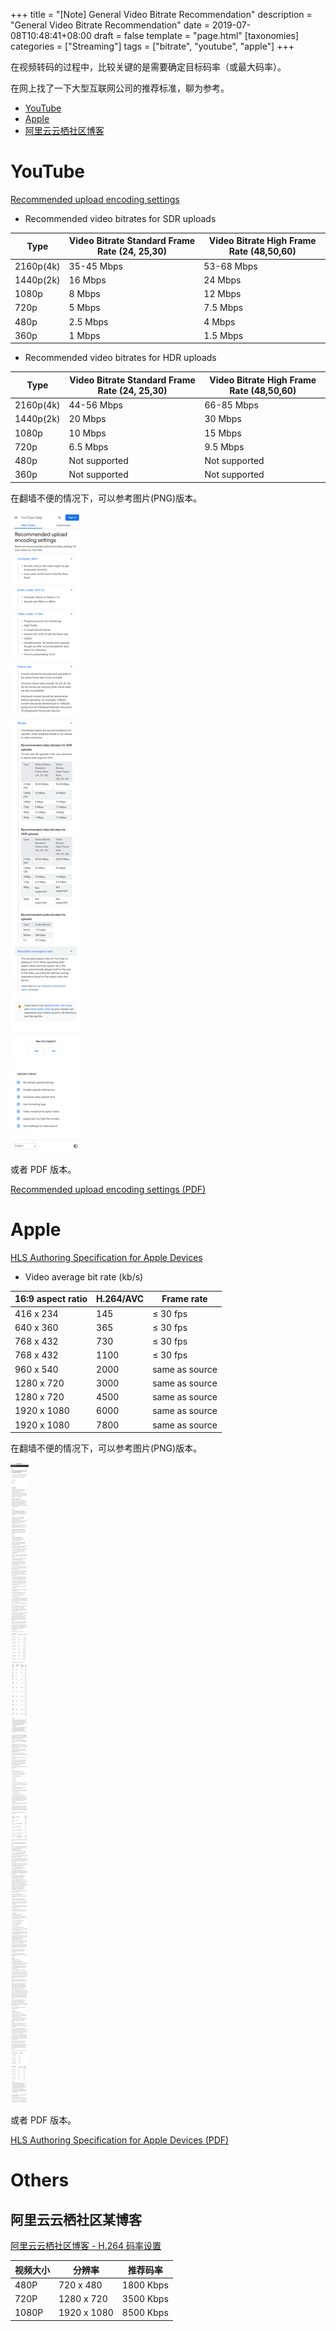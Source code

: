 +++
title = "[Note] General Video Bitrate Recommendation"
description = "General Video Bitrate Recommendation"
date = 2019-07-08T10:48:41+08:00
draft = false
template = "page.html"
[taxonomies]
categories =  ["Streaming"]
tags = ["bitrate", "youtube", "apple"]
+++

在视频转码的过程中，比较关键的是需要确定目标码率（或最大码率）。

在网上找了一下大型互联网公司的推荐标准，聊为参考。

- [YouTube](#youtube)
- [Apple](#apple)
- [阿里云云栖社区博客](#a-li-yun-yun-qi-she-qu-mou-bo-ke)

<!-- more -->

# YouTube

[Recommended upload encoding settings](https://support.google.com/youtube/answer/1722171?hl=en)

- Recommended video bitrates for SDR uploads

| Type      | Video Bitrate Standard Frame Rate (24, 25,30) | Video Bitrate High Frame Rate (48,50,60) |
|-----------|-----------------------------------------------|------------------------------------------|
| 2160p(4k) | 35-45 Mbps                                    | 53-68 Mbps                               |
| 1440p(2k) | 16 Mbps                                       | 24 Mbps                                  |
| 1080p     | 8 Mbps                                        | 12 Mbps                                  |
| 720p      | 5 Mbps                                        | 7.5 Mbps                                 |
| 480p      | 2.5 Mbps                                      | 4 Mbps                                   |
| 360p      | 1 Mbps                                        | 1.5 Mbps                                 |

- Recommended video bitrates for HDR uploads

| Type      | Video Bitrate Standard Frame Rate (24, 25,30) | Video Bitrate High Frame Rate (48,50,60) |
|-----------|-----------------------------------------------|------------------------------------------|
| 2160p(4k) | 44-56 Mbps                                    | 66-85 Mbps                               |
| 1440p(2k) | 20 Mbps                                       | 30 Mbps                                  |
| 1080p     | 10 Mbps                                       | 15 Mbps                                  |
| 720p      | 6.5 Mbps                                      | 9.5 Mbps                                 |
| 480p      | Not supported                                 | Not supported                            |
| 360p      | Not supported                                 | Not supported                            |

在翻墙不便的情况下，可以参考图片(PNG)版本。

![Recommended upload encoding settings](bitrate_by_youtube.png)

或者 PDF 版本。

[Recommended upload encoding settings (PDF)](bitrate_by_youtube.pdf)

# Apple

[HLS Authoring Specification for Apple Devices](https://developer.apple.com/documentation/http_live_streaming/hls_authoring_specification_for_apple_devices)

- Video average bit rate (kb/s)

| 16:9 aspect ratio | H.264/AVC | Frame rate                  |
|-------------------|-----------|-----------------------------|
| 416 x 234         | 145       | <span>&#8804;</span> 30 fps |
| 640 x 360         | 365       | <span>&#8804;</span> 30 fps |
| 768 x 432         | 730       | <span>&#8804;</span> 30 fps |
| 768 x 432         | 1100      | <span>&#8804;</span> 30 fps |
| 960 x 540         | 2000      | same as source              |
| 1280 x 720        | 3000      | same as source              |
| 1280 x 720        | 4500      | same as source              |
| 1920 x 1080       | 6000      | same as source              |
| 1920 x 1080       | 7800      | same as source              |

在翻墙不便的情况下，可以参考图片(PNG)版本。

![HLS Authoring Specification for Apple Devices](bitrate_by_apple.png)

或者 PDF 版本。

[HLS Authoring Specification for Apple Devices (PDF)](bitrate_by_apple.pdf)

# Others

## 阿里云云栖社区某博客

[阿里云云栖社区博客 - H.264 码率设置](https://yq.aliyun.com/articles/243467)

| 视频大小 | 分辨率      | 推荐码率  |
|----------|-------------|-----------|
| 480P     | 720 x 480   | 1800 Kbps |
| 720P     | 1280 x 720  | 3500 Kbps |
| 1080P    | 1920 x 1080 | 8500 Kbps |

